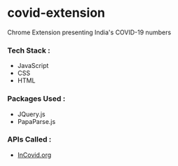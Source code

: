 # covid-extension
Chrome Extension presenting India's COVID-19 numbers

### **Tech Stack** :
- JavaScript
- CSS
- HTML

### **Packages Used** :
- JQuery.js
- PapaParse.js

### **APIs Called** :
- [InCovid.org](https://api.covid19india.org/data.json)